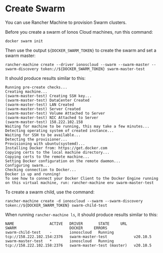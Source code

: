 # Create Swarm

You can use Rancher Machine to provision Swarm clusters. 

Before you create a swarm of Ionos Cloud machines, run this command:

```text
docker swarm init
```

Then use the output `${DOCKER_SWARM_TOKEN}` to create the swarm and set a swarm master:

```text
rancher-machine create --driver ionoscloud --swarm --swarm-master --swarm-discovery token://${DOCKER_SWARM_TOKEN} swarm-master-test
```

It should produce results similar to this:

```text
Running pre-create checks...
Creating machine...
(swarm-master-test) Creating SSH key...
(swarm-master-test) DataCenter Created
(swarm-master-test) LAN Created
(swarm-master-test) Server Created
(swarm-master-test) Volume Attached to Server
(swarm-master-test) NIC Attached to Server
(swarm-master-test) 158.222.102.158
Waiting for machine to be running, this may take a few minutes...
Detecting operating system of created instance...
Waiting for SSH to be available...
Detecting the provisioner...
Provisioning with ubuntu(systemd)...
Installing Docker from: https://get.docker.com
Copying certs to the local machine directory...
Copying certs to the remote machine...
Setting Docker configuration on the remote daemon...
Configuring swarm...
Checking connection to Docker...
Docker is up and running!
To see how to connect your Docker Client to the Docker Engine running on this virtual machine, run: rancher-machine env swarm-master-test
```

To create a swarm child, use the command:

```text
rancher-machine create -d ionoscloud --swarm --swarm-discovery token://${DOCKER_SWARM_TOKEN} swarm-child-test
```

When running `rancher-machine ls`, it should produce results similar to this:

```text
NAME                ACTIVE   DRIVER       STATE     URL                          SWARM                        DOCKER     ERRORS
swarm-child-test    -        ionoscloud   Running   tcp://158.222.102.154:2376   swarm-master-test            v20.10.5   
swarm-master-test   *        ionoscloud   Running   tcp://158.222.102.158:2376   swarm-master-test (master)   v20.10.5   
```


